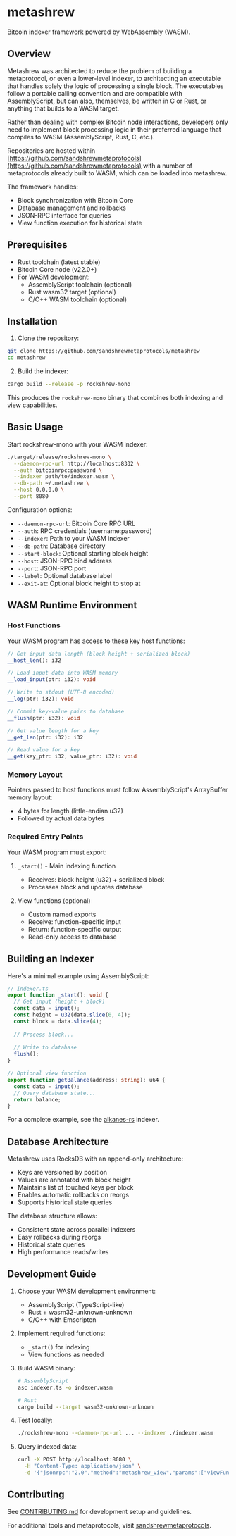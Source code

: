 # metashrew

Bitcoin indexer framework powered by WebAssembly (WASM).

## Overview

Metashrew was architected to reduce the problem of building a metaprotocol, or even a lower-level indexer, to architecting an executable that handles solely the logic of processing a single block. The executables follow a portable calling convention and are compatible with AssemblyScript, but can also, themselves, be written in C or Rust, or anything that builds to a WASM target.

Rather than dealing with complex Bitcoin node interactions, developers only need to implement block processing logic in their preferred language that compiles to WASM (AssemblyScript, Rust, C, etc.).

Repositories are hosted within [https://github.com/sandshrewmetaprotocols](https://github.com/sandshrewmetaprotocols) with a number of metaprotocols already built to WASM, which can be loaded into metashrew.

The framework handles:
- Block synchronization with Bitcoin Core
- Database management and rollbacks
- JSON-RPC interface for queries
- View function execution for historical state

## Prerequisites

- Rust toolchain (latest stable)
- Bitcoin Core node (v22.0+)
- For WASM development:
  - AssemblyScript toolchain (optional)
  - Rust wasm32 target (optional)
  - C/C++ WASM toolchain (optional)

## Installation

1. Clone the repository:
```sh
git clone https://github.com/sandshrewmetaprotocols/metashrew
cd metashrew
```

2. Build the indexer:
```sh
cargo build --release -p rockshrew-mono
```

This produces the `rockshrew-mono` binary that combines both indexing and view capabilities.

## Basic Usage

Start rockshrew-mono with your WASM indexer:

```sh
./target/release/rockshrew-mono \
  --daemon-rpc-url http://localhost:8332 \
  --auth bitcoinrpc:password \
  --indexer path/to/indexer.wasm \
  --db-path ~/.metashrew \
  --host 0.0.0.0 \
  --port 8080
```

Configuration options:
- `--daemon-rpc-url`: Bitcoin Core RPC URL
- `--auth`: RPC credentials (username:password)
- `--indexer`: Path to your WASM indexer
- `--db-path`: Database directory
- `--start-block`: Optional starting block height
- `--host`: JSON-RPC bind address
- `--port`: JSON-RPC port
- `--label`: Optional database label
- `--exit-at`: Optional block height to stop at

## WASM Runtime Environment

### Host Functions

Your WASM program has access to these key host functions:

```typescript
// Get input data length (block height + serialized block)
__host_len(): i32

// Load input data into WASM memory
__load_input(ptr: i32): void

// Write to stdout (UTF-8 encoded)
__log(ptr: i32): void

// Commit key-value pairs to database
__flush(ptr: i32): void

// Get value length for a key
__get_len(ptr: i32): i32

// Read value for a key
__get(key_ptr: i32, value_ptr: i32): void
```

### Memory Layout

Pointers passed to host functions must follow AssemblyScript's ArrayBuffer memory layout:
- 4 bytes for length (little-endian u32)
- Followed by actual data bytes

### Required Entry Points

Your WASM program must export:

1. `_start()` - Main indexing function
   - Receives: block height (u32) + serialized block
   - Processes block and updates database

2. View functions (optional)
   - Custom named exports
   - Receive: function-specific input
   - Return: function-specific output
   - Read-only access to database

## Building an Indexer

Here's a minimal example using AssemblyScript:

```typescript
// indexer.ts
export function _start(): void {
  // Get input (height + block)
  const data = input();
  const height = u32(data.slice(0, 4));
  const block = data.slice(4);
  
  // Process block...
  
  // Write to database
  flush();
}

// Optional view function
export function getBalance(address: string): u64 {
  const data = input();
  // Query database state...
  return balance;
}
```

For a complete example, see the [alkanes-rs](https://github.com/kungfuflex/alkanes-rs) indexer.

## Database Architecture

Metashrew uses RocksDB with an append-only architecture:

- Keys are versioned by position
- Values are annotated with block height
- Maintains list of touched keys per block
- Enables automatic rollbacks on reorgs
- Supports historical state queries

The database structure allows:
- Consistent state across parallel indexers
- Easy rollbacks during reorgs
- Historical state queries
- High performance reads/writes

## Development Guide

1. Choose your WASM development environment:
   - AssemblyScript (TypeScript-like)
   - Rust + wasm32-unknown-unknown
   - C/C++ with Emscripten
   
2. Implement required functions:
   - `_start()` for indexing
   - View functions as needed

3. Build WASM binary:
   ```sh
   # AssemblyScript
   asc indexer.ts -o indexer.wasm
   
   # Rust
   cargo build --target wasm32-unknown-unknown
   ```

4. Test locally:
   ```sh
   ./rockshrew-mono --daemon-rpc-url ... --indexer ./indexer.wasm
   ```

5. Query indexed data:
   ```sh
   curl -X POST http://localhost:8080 \
     -H "Content-Type: application/json" \
     -d '{"jsonrpc":"2.0","method":"metashrew_view","params":["viewFunction","inputHex","latest"]}'
   ```

## Contributing

See [CONTRIBUTING.md](CONTRIBUTING.md) for development setup and guidelines.

For additional tools and metaprotocols, visit [sandshrewmetaprotocols](https://github.com/sandshrewmetaprotocols).
